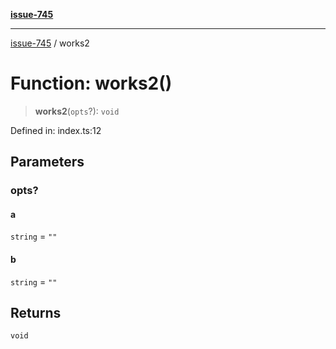 [**issue-745**](../README.md)

***

[issue-745](../README.md) / works2

# Function: works2()

> **works2**(`opts`?): `void`

Defined in: index.ts:12

## Parameters

### opts?

#### a

`string` = `""`

#### b

`string` = `""`

## Returns

`void`
